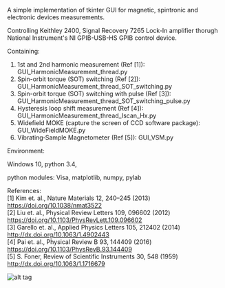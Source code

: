 A simple implementation of tkinter GUI for magnetic, spintronic and electronic devices measurements.

Controlling Keithley 2400, Signal Recovery 7265 Lock-In amplifier thorugh National Instrument's NI GPIB-USB-HS GPIB control device.

Containing:

1. 1st and 2nd harmonic measurement (Ref [1]): GUI_HarmonicMeasurement_thread.py
2. Spin-orbit torque (SOT) switching (Ref [2]): GUI_HarmonicMeasurement_thread_SOT_switching.py
3. Spin-orbit torque (SOT) switching with pulse (Ref [3]): GUI_HarmonicMeasurement_thread_SOT_switching_pulse.py
4. Hysteresis loop shift measurement (Ref [4]): GUI_HarmonicMeasurement_thread_Iscan_Hx.py
5. Widefield MOKE (capture the screen of CCD software package): GUI_WideFieldMOKE.py
6. Vibrating‐Sample Magnetometer (Ref [5]): GUI_VSM.py

Environment:

Windows 10, python 3.4, 

python modules: Visa, matplotlib, numpy, pylab

References: <br />
[1] Kim et. al., Nature Materials  12, 240–245 (2013) https://doi.org/10.1038/nmat3522 <br />
[2] Liu et. al., Physical Review Letters 109, 096602 (2012) https://doi.org/10.1103/PhysRevLett.109.096602 <br />
[3] Garello et. al., Applied Physics Letters 105, 212402 (2014) http://dx.doi.org/10.1063/1.4902443 <br />
[4] Pai et. al., Physical Review B 93, 144409 (2016) https://doi.org/10.1103/PhysRevB.93.144409 <br />
[5] S. Foner, Review of Scientific Instruments 30, 548 (1959) http://dx.doi.org/10.1063/1.1716679

![alt tag](http://140.112.32.1/~cfpai/wfMOKE.png)
